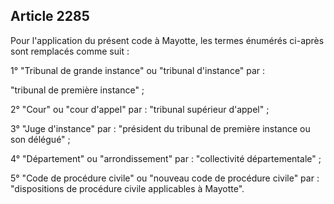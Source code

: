 Article 2285
----
Pour l'application du présent code à Mayotte, les termes énumérés ci-après sont
remplacés comme suit :

1° "Tribunal de grande instance" ou "tribunal d'instance" par :

"tribunal de première instance" ;

2° "Cour" ou "cour d'appel" par : "tribunal supérieur d'appel" ;

3° "Juge d'instance" par : "président du tribunal de première instance ou son
délégué" ;

4° "Département" ou "arrondissement" par : "collectivité départementale" ;

5° "Code de procédure civile" ou "nouveau code de procédure civile" par :
"dispositions de procédure civile applicables à Mayotte".
